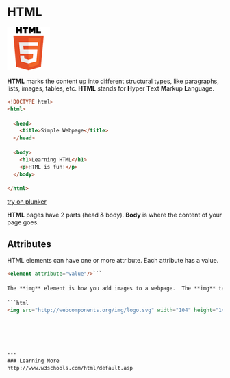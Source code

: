 
# HTML

![HTML5 Logo](images/html5logo.png)

**HTML** marks the content up into different structural types, like paragraphs, lists, images, tables, etc.  **HTML** stands for **H**yper **T**ext **M**arkup **L**anguage.



```html
<!DOCTYPE html>
<html>

  <head>
    <title>Simple Webpage</title>
  </head>

  <body>
    <h1>Learning HTML</h1>
    <p>HTML is fun!</p>
  </body>

</html>
```


[try on plunker](http://plnkr.co/edit/rwtHAvL6VV7VVV0r9tmK?p=preview)


**HTML** pages have 2 parts (head & body).  **Body** is where the content of your page goes.


## Attributes

HTML elements can have one or more attribute.  Each attribute has a value.

```html
<element attribute="value"/>```

The **img** element is how you add images to a webpage.  The **img** tag has a **src** attribute that specifies the image to display.  The image tag also has a width and height attribute.

```html
<img src="http://webcomponents.org/img/logo.svg" width="104" height="142">```





---
### Learning More
http://www.w3schools.com/html/default.asp